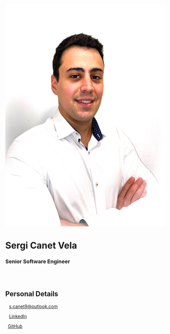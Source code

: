 <br /><br />

![](src/pincture.PNG)

# Sergi Canet Vela

### Senior Software Engineer

<br /><br />

Personal Details
---------
<span class="fas fa-envelope fa-lg"></span>&nbsp;&nbsp;&nbsp;s.canet9@outlook.com

<span class="fab fa-linkedin fa-lg"></span>&nbsp;&nbsp;&nbsp;[LinkedIn](https://www.linkedin.com/in/sergi-canet)

<span class="fab fa-github fa-lg"></span>&nbsp;&nbsp;[GitHub](https://github.com/sergicanet9)

